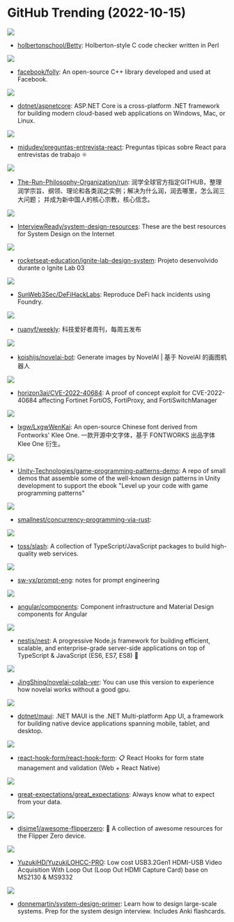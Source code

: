 # GitHub Trending (2022-10-15)

![](https://img.shields.io/badge/Perl-New%2035-green?style=flat-square&logo=appveyor)
- [holbertonschool/Betty](https://github.com/holbertonschool/Betty): Holberton-style C code checker written in Perl

![](https://img.shields.io/badge/C%2B%2B-New%2055-green?style=flat-square&logo=appveyor)
- [facebook/folly](https://github.com/facebook/folly): An open-source C++ library developed and used at Facebook.

![](https://img.shields.io/badge/C%23-New%2030-green?style=flat-square&logo=appveyor)
- [dotnet/aspnetcore](https://github.com/dotnet/aspnetcore): ASP.NET Core is a cross-platform .NET framework for building modern cloud-based web applications on Windows, Mac, or Linux.

![](https://img.shields.io/badge/JavaScript-New%20103-green?style=flat-square&logo=appveyor)
- [midudev/preguntas-entrevista-react](https://github.com/midudev/preguntas-entrevista-react): Preguntas típicas sobre React para entrevistas de trabajo ⚛️

![](https://img.shields.io/badge/none-New%20142-green?style=flat-square&logo=appveyor)
- [The-Run-Philosophy-Organization/run](https://github.com/The-Run-Philosophy-Organization/run): 润学全球官方指定GITHUB，整理润学宗旨、纲领、理论和各类润之实例；解决为什么润，润去哪里，怎么润三大问题； 并成为新中国人的核心宗教，核心信念。

![](https://img.shields.io/badge/none-New%2056-green?style=flat-square&logo=appveyor)
- [InterviewReady/system-design-resources](https://github.com/InterviewReady/system-design-resources): These are the best resources for System Design on the Internet

![](https://img.shields.io/badge/TypeScript-New%2022-green?style=flat-square&logo=appveyor)
- [rocketseat-education/ignite-lab-design-system](https://github.com/rocketseat-education/ignite-lab-design-system): Projeto desenvolvido durante o Ignite Lab 03

![](https://img.shields.io/badge/Solidity-New%2013-green?style=flat-square&logo=appveyor)
- [SunWeb3Sec/DeFiHackLabs](https://github.com/SunWeb3Sec/DeFiHackLabs): Reproduce DeFi hack incidents using Foundry.

![](https://img.shields.io/badge/none-New%2014-green?style=flat-square&logo=appveyor)
- [ruanyf/weekly](https://github.com/ruanyf/weekly): 科技爱好者周刊，每周五发布

![](https://img.shields.io/badge/TypeScript-New%20279-green?style=flat-square&logo=appveyor)
- [koishijs/novelai-bot](https://github.com/koishijs/novelai-bot): Generate images by NovelAI | 基于 NovelAI 的画图机器人

![](https://img.shields.io/badge/Python-New%2054-green?style=flat-square&logo=appveyor)
- [horizon3ai/CVE-2022-40684](https://github.com/horizon3ai/CVE-2022-40684): A proof of concept exploit for CVE-2022-40684 affecting Fortinet FortiOS, FortiProxy, and FortiSwitchManager

![](https://img.shields.io/badge/Batchfile-New%2065-green?style=flat-square&logo=appveyor)
- [lxgw/LxgwWenKai](https://github.com/lxgw/LxgwWenKai): An open-source Chinese font derived from Fontworks' Klee One. 一款开源中文字体，基于 FONTWORKS 出品字体 Klee One 衍生。

![](https://img.shields.io/badge/C%23-New%2046-green?style=flat-square&logo=appveyor)
- [Unity-Technologies/game-programming-patterns-demo](https://github.com/Unity-Technologies/game-programming-patterns-demo): A repo of small demos that assemble some of the well-known design patterns in Unity development to support the ebook "Level up your code with game programming patterns"

![](https://img.shields.io/badge/Rust-New%20119-green?style=flat-square&logo=appveyor)
- [smallnest/concurrency-programming-via-rust](https://github.com/smallnest/concurrency-programming-via-rust): 

![](https://img.shields.io/badge/JavaScript-New%20203-green?style=flat-square&logo=appveyor)
- [toss/slash](https://github.com/toss/slash): A collection of TypeScript/JavaScript packages to build high-quality web services.

![](https://img.shields.io/badge/none-New%2064-green?style=flat-square&logo=appveyor)
- [sw-yx/prompt-eng](https://github.com/sw-yx/prompt-eng): notes for prompt engineering

![](https://img.shields.io/badge/TypeScript-New%204-green?style=flat-square&logo=appveyor)
- [angular/components](https://github.com/angular/components): Component infrastructure and Material Design components for Angular

![](https://img.shields.io/badge/TypeScript-New%2037-green?style=flat-square&logo=appveyor)
- [nestjs/nest](https://github.com/nestjs/nest): A progressive Node.js framework for building efficient, scalable, and enterprise-grade server-side applications on top of TypeScript & JavaScript (ES6, ES7, ES8) 🚀

![](https://img.shields.io/badge/Jupyter%20Notebook-New%2068-green?style=flat-square&logo=appveyor)
- [JingShing/novelai-colab-ver](https://github.com/JingShing/novelai-colab-ver): You can use this version to experience how novelai works without a good gpu.

![](https://img.shields.io/badge/C%23-New%209-green?style=flat-square&logo=appveyor)
- [dotnet/maui](https://github.com/dotnet/maui): .NET MAUI is the .NET Multi-platform App UI, a framework for building native device applications spanning mobile, tablet, and desktop.

![](https://img.shields.io/badge/TypeScript-New%2020-green?style=flat-square&logo=appveyor)
- [react-hook-form/react-hook-form](https://github.com/react-hook-form/react-hook-form): 📋 React Hooks for form state management and validation (Web + React Native)

![](https://img.shields.io/badge/Python-New%2016-green?style=flat-square&logo=appveyor)
- [great-expectations/great_expectations](https://github.com/great-expectations/great_expectations): Always know what to expect from your data.

![](https://img.shields.io/badge/none-New%2015-green?style=flat-square&logo=appveyor)
- [djsime1/awesome-flipperzero](https://github.com/djsime1/awesome-flipperzero): 🐬 A collection of awesome resources for the Flipper Zero device.

![](https://img.shields.io/badge/none-New%20240-green?style=flat-square&logo=appveyor)
- [YuzukiHD/YuzukiLOHCC-PRO](https://github.com/YuzukiHD/YuzukiLOHCC-PRO): Low cost USB3.2Gen1 HDMI-USB Video Acquisition With Loop Out (Loop Out HDMI Capture Card) base on MS2130 & MS9332

![](https://img.shields.io/badge/Python-New%20124-green?style=flat-square&logo=appveyor)
- [donnemartin/system-design-primer](https://github.com/donnemartin/system-design-primer): Learn how to design large-scale systems. Prep for the system design interview. Includes Anki flashcards.

